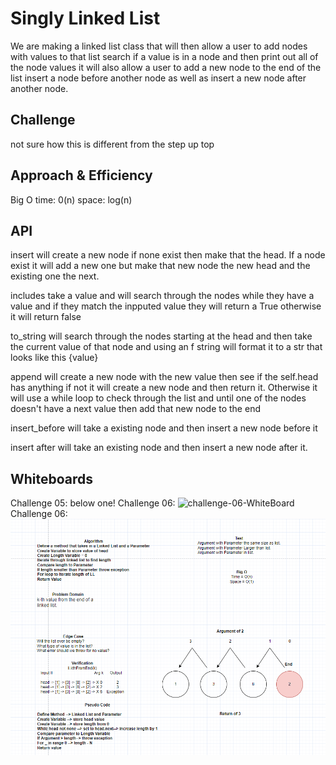 # Singly Linked List
<!-- Short summary or background information -->
We are making a linked list class that will then allow a user to add nodes with values to that list search if a value is in a node and then print out all of the node values it will also allow a user to add a new node to the end of the list insert a node before another node as well as insert a new node after another node.

## Challenge
<!-- Description of the challenge -->
not sure how this is different from the step up top

## Approach & Efficiency
<!-- What approach did you take? Why? What is the Big O space/time for this approach? -->
Big O
time: 0(n)
space: log(n)

## API
<!-- Description of each method publicly available to your Linked List -->
insert will create a new node if none exist then make that the head. If a node exist it will add a new one but make that new node the new head and the existing one the next.

includes take a value and will search through the nodes while they have a value and if they match the inpputed value they will return a True otherwise it will return false

to_string will search through the nodes starting at the head and then take the current value of that node and using an f string will format it to a str that looks like this {value}

append will create a new node with the new value then see if the self.head has anything if not it will create a new node and then return it. Otherwise it will use a while loop to check through the list and until one of the nodes doesn't have a next value then add that new node to the end

insert_before will take a existing node and then insert a new node before it

insert after will take an existing node and then insert a new node after it.

## Whiteboards
Challenge 05: below one!
Challenge 06: ![challenge-06-WhiteBoard](code_challenges/Whiteboards/white_board_linked_list_insertions.jpg)
Challenge 06: ![challenge-07-WhiteBoard](../Whiteboards/linked_list_kth.png)


